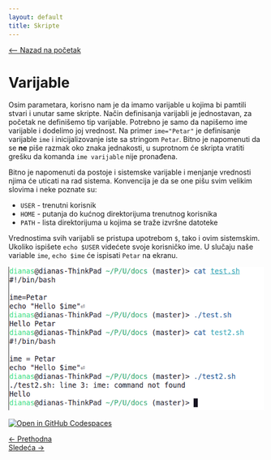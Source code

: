 ```yaml
---
layout: default
title: Skripte
---
```


<link rel="stylesheet" href="/UNIX-beginner-course/assets/css/custom.css">

 
<script>
  window.dataLayer = window.dataLayer || [];
  function gtag(){dataLayer.push(arguments);}
  gtag('js', new Date());
  gtag('config', 'G-Q6NY1G1P9S');
</script>
<script defer data-domain="dianasantavec.github.io/unix-beginner-course" src="https://unix.psc.vl.ba.node.igorsikuljak.rs/js/script.js"></script>

<div style="margin-bottom: 1em;">
  <a href="/UNIX-beginner-course/" class="button-nav">⟵ Nazad na početak</a>
</div>

# Varijable

Osim parametara, korisno nam je da imamo varijable u kojima bi pamtili stvari i unutar same skripte. Način definisanja varijabli je jednostavan, za početak ne definišemo tip varijable. Potrebno je samo da napišemo ime varijable i dodelimo joj vrednost. Na primer `ime="Petar"` je definisanje varijable `ime` i inicijalizovanje iste sa stringom `Petar`. Bitno je napomenuti da se **ne** piše razmak oko znaka jednakosti, u suprotnom će skripta vratiti grešku da komanda `ime varijable` nije pronađena.

Bitno je napomenuti da postoje i sistemske varijable i menjanje vrednosti njima će uticati na rad sistema. Konvencija je da se one pišu svim velikim slovima i neke poznate su:
  * `USER` - trenutni korisnik
  * `HOME` - putanja do kućnog direktorijuma trenutnog korisnika
  * `PATH` - lista direktorijuma u kojima se traže izvršne datoteke

Vrednostima svih varijabli se pristupa upotrebom `$`, tako i ovim sistemskim. Ukoliko ispišete `echo $USER` videćete svoje korisničko ime. U slučaju naše variable `ime`, `echo $ime` će ispisati `Petar` na ekranu.

![razmak u inicijalizaciji varijabli](../assets/diagrams/razmak_definisanje_varijabli.png)

[![Open in GitHub Codespaces](https://github.com/codespaces/badge.svg)](https://github.com/codespaces/new/?repo=dianasantavec/UNIX-beginner-course&devcontainer_path=.devcontainer/devcontainer.json)

<div class="nav-buttons-wrapper">
  <div class="nav-left">
    <a href="6_5-parametri.html" class="button-nav">← Prethodna</a>
  </div>
  <div class="nav-right">
    <a href="6_7-read.html" class="button-nav">Sledeća →</a>
  </div>
</div>